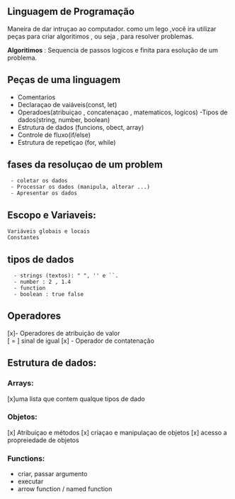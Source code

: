 ## Linguagem de Programação
  
   Maneira de dar intruçao ao computador.
   como um lego ,você ira utilizar peças para criar algoritimos , ou seja , para resolver problemas.
   
   **Algoritimos** : Sequencia de passos logicos e finita para esolução de um problema.

   ## Peças de uma linguagem 
   
   - Comentarios
   - Declaraçao de vaiáveis(const, let)
   - Operadoes(atribuiçao , concatenaçao , matematicos, logicos)
   -Tipos de dados(string, number, boolean)
   - Estrutura de dados (funcions, obect, array)
   - Controle de fluxo(if/else)
   - Estrutura de repetiçao (for, while)

   ## fases da resoluçao de um problem
    
     - coletar os dados 
     - Processar os dados (manipula, alterar ...)
     - Apresentar os dados

## Escopo e Variaveis:
    Variáveis globais e locais 
    Constantes

 ## tipos de dados 
      - strings (textos): " ", '' e ``.
      - number : 2 , 1.4 
      - function 
      - boolean : true false

 ## Operadores  

   [x]- Operadores de atribuição de valor     
      [ = ] sinal de igual
   [x] - Operador de contatenação 
## Estrutura de dados:
 
 ### Arrays:

  [x]uma lista que contem qualque tipos de dado

 ### Objetos:

  [x] Atribuiçao e métodos 
  [x] criaçao e  manipulaçao de objetos 
  [x] acesso a propreiedade de objetos 

  ### Functions:
   - criar, passar argumento
   - executar 
   - arrow function / named function  
